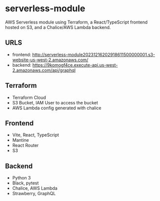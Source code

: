 # serverless-module
AWS Serverless module using Terraform, a React/TypeScript frontend hosted on S3, and a Chalice/AWS Lambda backend.


## URLS
* frontend: http://serverless-module20231216202918611500000001.s3-website-us-west-2.amazonaws.com/
* backend: https://9komogf4ce.execute-api.us-west-2.amazonaws.com/api/graphql

## Terraform
* Terraform Cloud
* S3 Bucket, IAM User to access the bucket
* AWS Lambda config generated with chalice

## Frontend
* Vite, React, TypeScript
* Mantine
* React Router
* S3

## Backend
* Python 3
* Black, pytest
* Chalice, AWS Lambda
* Strawberry, GraphQL